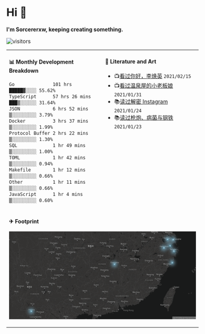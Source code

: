 # Hi 👋

**I'm Sorcererxw, keeping creating something.**

![visitors](https://visitor-badge.glitch.me/badge?page_id=sorcererxw.sorcererx)

<table width="800px">
<tr>
<td valign="top" width="50%">

#### 📊 Monthly Development Breakdown

<!--START_SECTION:waka-->
```text
Go              101 hrs        █████▓░░░░ 55.62%
TypeScript      57 hrs 26 mins ███▒░░░░░░ 31.64%
JSON            6 hrs 52 mins  ▒░░░░░░░░░ 3.79%
Docker          3 hrs 37 mins  ▒░░░░░░░░░ 1.99%
Protocol Buffer 2 hrs 22 mins  ▒░░░░░░░░░ 1.30%
SQL             1 hr 49 mins   ▒░░░░░░░░░ 1.00%
TOML            1 hr 42 mins   ▒░░░░░░░░░ 0.94%
Makefile        1 hr 12 mins   ▒░░░░░░░░░ 0.66%
Other           1 hr 11 mins   ▒░░░░░░░░░ 0.66%
JavaScript      1 hr 4 mins    ▒░░░░░░░░░ 0.60%
```
<!--END_SECTION:waka-->

<td valign="top" width="50%">

#### 💃 Literature and Art

<!--START_SECTION:douban-->
* 📺[看过你好，李焕英](http://movie.douban.com/subject/34841067/) <code>2021/02/15</code>
* 📺[看过温泉屋的小老板娘](http://movie.douban.com/subject/30205667/) <code>2021/01/31</code>
* 📚[读过解密 Instagram](https://book.douban.com/subject/35252483/) <code>2021/01/24</code>
* 📚[读过枪炮、病菌与钢铁](https://book.douban.com/subject/1813841/) <code>2021/01/23</code>

<!--END_SECTION:douban-->

</td>
</tr>
<tr>
<td colspan="2">

#### ✈ Footprint

![footprint](./footprint.png)

</td>
</tr>
</table>


